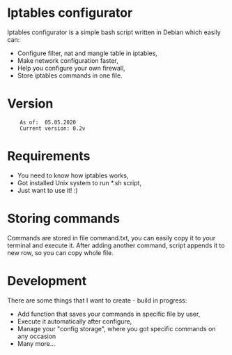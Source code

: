 # Iptables configurator

Iptables configurator is a simple bash script written in Debian which easily can:

  - Configure filter, nat and mangle table in iptables,
  - Make network configuration faster,
  - Help you configure your own firewall,
  - Store iptables commands in one file.

# Version
        As of:  05.05.2020
        Current version: 0.2v

# Requirements

  - You need to know how iptables works,
  - Got installed Unix system to run *.sh script,
  - Just want to use it! :)

# Storing commands
Commands are stored in file command.txt, you can easily copy it to your terminal and execute it. After adding another command, script appends it to new row, so you can copy whole file.

# Development
There are some things that I want to create - build in progress:
- Add function that saves your commands in specific file by user,
- Execute it automatically after configure,
- Manage your "config storage", where you got specific commands on any occasion
- Many more...

